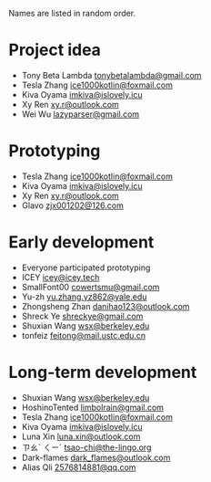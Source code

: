 Names are listed in random order.

# Project idea

+ Tony Beta Lambda <tonybetalambda@gmail.com>
+ Tesla Zhang <ice1000kotlin@foxmail.com>
+ Kiva Oyama <imkiva@islovely.icu>
+ Xy Ren <xy.r@outlook.com>
+ Wei Wu <lazyparser@gmail.com>

# Prototyping

+ Tesla Zhang <ice1000kotlin@foxmail.com>
+ Kiva Oyama <imkiva@islovely.icu>
+ Xy Ren <xy.r@outlook.com>
+ Glavo <zjx001202@126.com>

# Early development

+ Everyone participated prototyping
+ ICEY <icey@icey.tech>
+ SmallFont00 <cowertsmu@gmail.com>
+ Yu-zh <yu.zhang.yz862@yale.edu>
+ Zhongsheng Zhan <danihao123@outlook.com>
+ Shreck Ye <shreckye@gmail.com>
+ Shuxian Wang <wsx@berkeley.edu>
+ tonfeiz <feitong@mail.ustc.edu.cn>

# Long-term development

+ Shuxian Wang <wsx@berkeley.edu>
+ HoshinoTented <limbolrain@gmail.com>
+ Tesla Zhang <ice1000kotlin@foxmail.com>
+ Kiva Oyama <imkiva@islovely.icu>
+ Luna Xin <luna.xin@outlook.com>
+ ㄗㄠˋ ㄑㄧˊ <tsao-chi@the-lingo.org>
+ Dark-flames <dark_flames@outlook.com>
+ Alias Qli <2576814881@qq.com>
